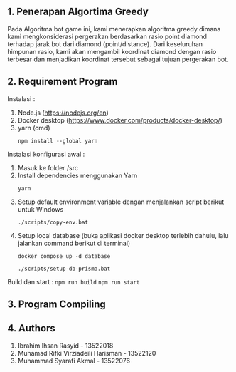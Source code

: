 ## 1. Penerapan Algortima Greedy
  Pada Algoritma bot game ini, kami menerapkan algoritma greedy dimana kami mengkonsiderasi pergerakan berdasarkan rasio point diamond terhadap jarak bot dari diamond (point/distance). Dari keseluruhan himpunan rasio, kami akan mengambil koordinat diamond dengan rasio terbesar dan menjadikan koordinat tersebut sebagai tujuan pergerakan bot.
## 2. Requirement Program
  Instalasi : 
  1. Node.js (https://nodejs.org/en) 
  2. Docker desktop (https://www.docker.com/products/docker-desktop/)
  3. yarn (cmd)
     ```
     npm install --global yarn
     ```
  Instalasi konfigurasi awal :
  1. Masuk ke folder /src
  2. Install dependencies menggunakan Yarn
     ```
     yarn
     ```
  3. Setup default environment variable dengan menjalankan script berikut untuk Windows
     ```
     ./scripts/copy-env.bat
     ```
  4. Setup local database (buka aplikasi docker desktop terlebih dahulu, lalu jalankan command berikut di terminal)
     ```
     docker compose up -d database
     ```
     ```
     ./scripts/setup-db-prisma.bat
     ```
  Build dan start :
     ```
     npm run build
     ```
     ```
     npm run start
     ```

## 3. Program Compiling
## 4. Authors
1. Ibrahim Ihsan Rasyid - 13522018
2. Muhamad Rifki Virziadeili Harisman - 13522120
3. Muhammad Syarafi Akmal - 13522076
